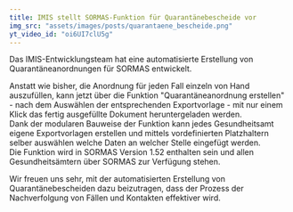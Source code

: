 ```yaml
---
title: IMIS stellt SORMAS-Funktion für Quarantänebescheide vor
img_src: "assets/images/posts/quarantaene_bescheide.png"
yt_video_id: "oi6UI7clU5g"
---
```


Das IMIS-Entwicklungsteam hat eine automatisierte Erstellung von Quarantäneanordnungen für SORMAS entwickelt.  

Anstatt wie bisher, die Anordnung für jeden Fall einzeln von Hand auszufüllen, kann jetzt über die Funktion "Quarantäneanordnung erstellen" - nach dem Auswählen der entsprechenden Exportvorlage - mit nur einem Klick das fertig ausgefüllte Dokument heruntergeladen werden.  
Dank der modularen Bauweise der Funktion kann jedes Gesundheitsamt eigene Exportvorlagen erstellen und mittels vordefinierten Platzhaltern selber auswählen welche Daten an welcher Stelle eingefügt werden.  
Die Funktion wird in SORMAS Version 1.52 enthalten sein und allen Gesundheitsämtern über SORMAS zur Verfügung stehen.  

Wir freuen uns sehr, mit der automatisierten Erstellung von Quarantänebescheiden dazu beizutragen, dass der Prozess der Nachverfolgung von Fällen und Kontakten effektiver wird.


